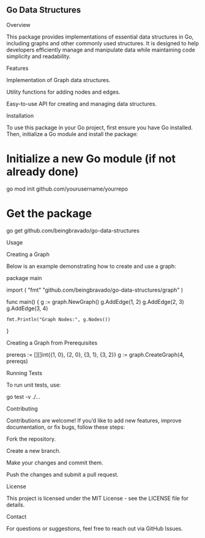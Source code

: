 ## Go Data Structures

Overview

This package provides implementations of essential data structures in Go, including graphs and other commonly used structures. It is designed to help developers efficiently manage and manipulate data while maintaining code simplicity and readability.

Features

Implementation of Graph data structures.

Utility functions for adding nodes and edges.

Easy-to-use API for creating and managing data structures.

Installation

To use this package in your Go project, first ensure you have Go installed. Then, initialize a Go module and install the package:

# Initialize a new Go module (if not already done)
go mod init github.com/yourusername/yourrepo

# Get the package
go get github.com/beingbravado/go-data-structures

Usage

Creating a Graph

Below is an example demonstrating how to create and use a graph:

package main

import (
	"fmt"
	"github.com/beingbravado/go-data-structures/graph"
)

func main() {
	g := graph.NewGraph()
	g.AddEdge(1, 2)
	g.AddEdge(2, 3)
	g.AddEdge(3, 4)

	fmt.Println("Graph Nodes:", g.Nodes())
}

Creating a Graph from Prerequisites

prereqs := [][]int{{1, 0}, {2, 0}, {3, 1}, {3, 2}}
g := graph.CreateGraph(4, prereqs)

Running Tests

To run unit tests, use:

go test -v ./...

Contributing

Contributions are welcome! If you’d like to add new features, improve documentation, or fix bugs, follow these steps:

Fork the repository.

Create a new branch.

Make your changes and commit them.

Push the changes and submit a pull request.

License

This project is licensed under the MIT License - see the LICENSE file for details.

Contact

For questions or suggestions, feel free to reach out via GitHub Issues.


